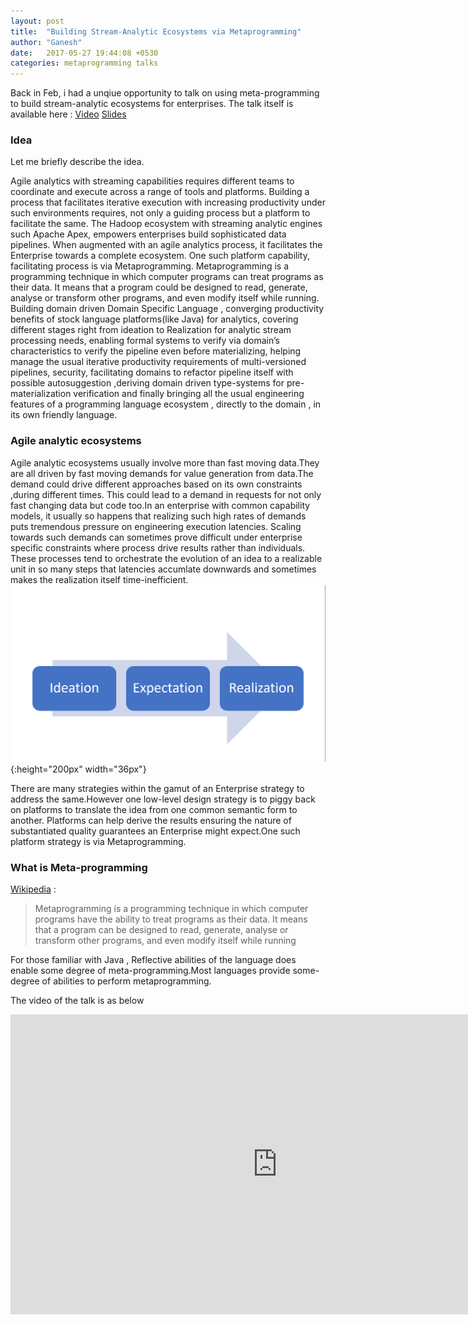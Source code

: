 ```yaml
---
layout: post
title:  "Building Stream-Analytic Ecosystems via Metaprogramming"
author: "Ganesh"
date:   2017-05-27 19:44:08 +0530
categories: metaprogramming talks
---
```


Back in Feb, i had a unqiue opportunity to talk on using meta-programming to build stream-analytic ecosystems for enterprises.
The talk itself is available here :  [Video](https://www.youtube.com/watch?v=1OTdhWhNJVw) [Slides](https://www.slideshare.net/DataTorrent/lightning-talks-integrations-track-building-streamanalytic-ecosystems-for-enterprises-abdw17-pune?qid=19b15b6a-fd6b-490e-a799-ec5063fa97a7&v=&b=&from_search=5)

### Idea ###

Let me briefly describe the idea.

Agile analytics with streaming capabilities requires different teams to coordinate and execute across a range of tools and platforms. Building a process that facilitates iterative execution with increasing productivity under such environments requires, not only a guiding process but a platform to facilitate the same.
The Hadoop ecosystem with streaming analytic engines such Apache Apex, empowers enterprises build sophisticated data pipelines. When augmented with an agile analytics process, it facilitates the Enterprise towards a complete ecosystem.
One such platform capability, facilitating process is via Metaprogramming. Metaprogramming is a programming technique in which computer programs can treat programs as their data. It means that a program could be designed to read, generate, analyse or transform other programs, and even modify itself while running.
Building domain driven Domain Specific Language , converging productivity benefits of stock  language platforms(like Java) for analytics, covering different stages right from ideation to Realization  for analytic stream processing needs, enabling formal systems to verify via domain’s characteristics to verify the pipeline even before materializing, helping manage the usual iterative productivity requirements of multi-versioned pipelines, security, facilitating domains to refactor pipeline itself with possible autosuggestion ,deriving domain driven type-systems for pre-materialization verification and finally bringing all the usual engineering features of  a programming language ecosystem , directly to the domain , in its own friendly language.

### Agile analytic ecosystems ###

Agile analytic ecosystems usually involve more than fast moving data.They are all driven by fast moving demands for value generation from data.The demand could drive different approaches based on its own constraints ,during different times.
This could lead to a demand in requests for not only fast changing data but code too.In an enterprise with common capability models, it usually so happens that realizing such high rates of demands puts tremendous pressure on engineering execution latencies.
Scaling towards such demands can sometimes prove difficult under enterprise specific constraints where process drive results rather than individuals.
These processes tend to orchestrate the evolution of an idea to a realizable unit in so many steps that latencies accumlate downwards and sometimes makes the realization itself time-inefficient.
 ![Process](/img/processsblock.png ){:height="200px" width="36px"}

There are many strategies within the gamut of an Enterprise strategy to address the same.However one low-level design strategy is to piggy back on platforms to translate the idea from one common semantic form to another.
Platforms can help derive the results ensuring the nature of substantiated quality guarantees an Enterprise might expect.One such platform strategy is via Metaprogramming.

### What is Meta-programming ###

[Wikipedia](https://en.wikipedia.org/wiki/Metaprogramming) :
> Metaprogramming is a programming technique in which computer programs have the ability to treat programs as their data. It means that a program can be designed to read, generate, analyse or transform other programs, and even modify itself while running

For those familiar with Java , Reflective abilities of the language does enable some degree of meta-programming.Most languages provide some-degree of abilities to perform metaprogramming.

The video of the talk is as below
<div><iframe width="854" height="480" src="https://www.youtube.com/watch?v=1OTdhWhNJVw" frameborder="0" allowfullscreen></iframe></div>
